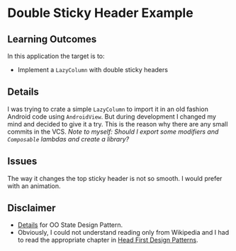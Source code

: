# Double Sticky Header Example

## Learning Outcomes
In this application the target is to:
- Implement a `LazyColumn` with double sticky headers

## Details
I was trying to crate a simple `LazyColumn` to import it in an old fashion Android code using `AndroidView`.
But during development I changed my mind and decided to give it a try. This is the reason why there are any small commits in the VCS.
*Note to myself: Should I export some modifiers and `Composable` lambdas and create a library?*

## Issues
The way it changes the top sticky header is not so smooth. I would prefer with an animation.

## Disclaimer
- [Details](https://en.wikipedia.org/wiki/State_pattern) for OO State Design Pattern.
- Obviously, I could not understand reading only from Wikipedia and I had to read the appropriate chapter in [Head First Design Patterns](https://www.amazon.com/Head-First-Design-Patterns-Object-Oriented/dp/149207800X).
